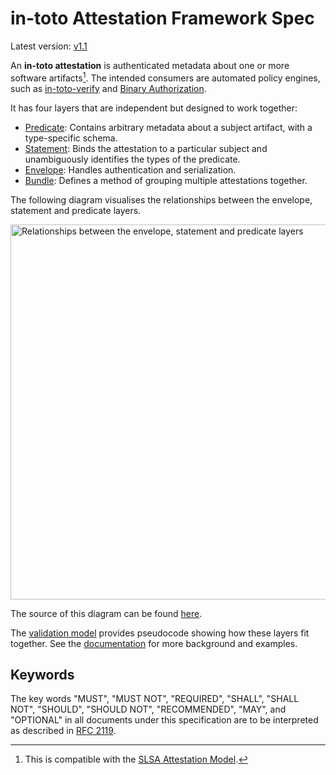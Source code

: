 # in-toto Attestation Framework Spec

Latest version: [v1.1]

An **in-toto attestation** is authenticated metadata about one or more
software artifacts[^1]. The intended consumers are automated policy engines,
such as [in-toto-verify] and [Binary Authorization].

It has four layers that are independent but designed to work together:

-   [Predicate]: Contains arbitrary metadata about a subject artifact, with a
    type-specific schema.
-   [Statement]: Binds the attestation to a particular subject and
    unambiguously identifies the types of the predicate.
-   [Envelope]: Handles authentication and serialization.
-   [Bundle]: Defines a method of grouping multiple attestations together.

The following diagram visualises the relationships between the envelope, statement and predicate layers.

<img src="../images/envelope_relationships.png" alt="Relationships between the envelope, statement and predicate layers" width="600">

The source of this diagram can be found [here](../images/envelope_relationships.excalidraw).

The [validation model] provides pseudocode showing how these layers fit
together. See the [documentation] for more background and examples.

## Keywords

The key words "MUST", "MUST NOT", "REQUIRED", "SHALL", "SHALL NOT", "SHOULD",
"SHOULD NOT", "RECOMMENDED",  "MAY", and "OPTIONAL" in all documents under
this specification are to be interpreted as described in [RFC 2119].

[^1]: This is compatible with the [SLSA Attestation Model].

[Binary Authorization]: https://cloud.google.com/binary-authorization
[Bundle]: v1/bundle.md
[Envelope]: v1/envelope.md
[Predicate]: v1/predicate.md
[RFC 2119]: https://www.rfc-editor.org/rfc/rfc2119
[SLSA Attestation Model]: https://slsa.dev/attestation-model
[Statement]: v1/statement.md
[documentation]: ../docs
[in-toto-verify]: https://github.com/in-toto/in-toto#verification
[v1.1]: v1/README.md
[validation model]: ../docs/validation.md
